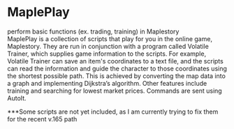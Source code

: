 # MaplePlay
perform basic functions (ex. trading, training) in Maplestory
<br>
MaplePlay is a collection of scripts that play for you in the online game, Maplestory. They are run in conjunction with a program called Volatile Trainer, which supplies game information to the scripts. For example, Volatile Trainer can save an item's coordinates to a text file, and the scripts can read the information and guide the character to those coordinates using the shortest possible path. This is achieved by converting the map data into a graph and implementing Dijkstra’s algorithm. Other features include training and searching for lowest market prices. Commands are sent using AutoIt.


***Some scripts are not yet included, as I am currently trying to fix them for the recent v.165 path
